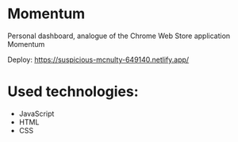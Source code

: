 # Momentum
Personal dashboard, analogue of the Chrome Web Store application Momentum

Deploy: https://suspicious-mcnulty-649140.netlify.app/

# Used technologies:
- JavaScript
- HTML
- CSS
